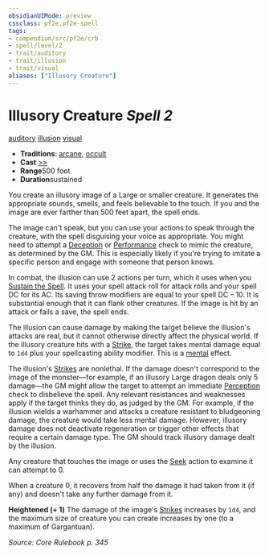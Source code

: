 ```yaml
---
obsidianUIMode: preview
cssclass: pf2e,pf2e-spell
tags:
- compendium/src/pf2e/crb
- spell/level/2
- trait/auditory
- trait/illusion
- trait/visual
aliases: ["Illusory Creature"]
---
```

# Illusory Creature *Spell 2*   
[auditory](../../rules/traits/auditory.md)  [illusion](../../rules/traits/illusion.md)  [visual](../../rules/traits/visual.md)  

- **Traditions**: [arcane](../../rules/traits/arcane.md), [occult](../../rules/traits/occult.md)
- **Cast** [>>](../../rules/core-rulebook/chapter-9-playing-the-game.md#Actions "Two-Action") 
- **Range**500 foot
- **Duration**sustained

You create an illusory image of a Large or smaller creature. It generates the appropriate sounds, smells, and feels believable to the touch. If you and the image are ever farther than 500 feet apart, the spell ends.

The image can't speak, but you can use your actions to speak through the creature, with the spell disguising your voice as appropriate. You might need to attempt a [Deception](../skills.md#Deception) or [Performance](../skills.md#Performance) check to mimic the creature, as determined by the GM. This is especially likely if you're trying to imitate a specific person and engage with someone that person knows.

In combat, the illusion can use 2 actions per turn, which it uses when you [Sustain the Spell](../../rules/actions/sustain-a-spell.md). It uses your spell attack roll for attack rolls and your spell DC for its AC. Its saving throw modifiers are equal to your spell DC – 10. It is substantial enough that it can flank other creatures. If the image is hit by an attack or fails a save, the spell ends.

The illusion can cause damage by making the target believe the illusion's attacks are real, but it cannot otherwise directly affect the physical world. If the illusory creature hits with a [Strike](../../rules/actions/strike.md), the target takes mental damage equal to `1d4` plus your spellcasting ability modifier. This is a [mental](../../rules/traits/mental.md) effect.

The illusion's [Strikes](../../rules/actions/strike.md) are nonlethal. If the damage doesn't correspond to the image of the monster—for example, if an illusory Large dragon deals only 5 damage—the GM might allow the target to attempt an immediate [Perception](../skills.md#Perception) check to disbelieve the spell. Any relevant resistances and weaknesses apply if the target thinks they do, as judged by the GM. For example, if the illusion wields a warhammer and attacks a creature resistant to bludgeoning damage, the creature would take less mental damage. However, illusory damage does not deactivate regeneration or trigger other effects that require a certain damage type. The GM should track illusory damage dealt by the illusion.

Any creature that touches the image or uses the [Seek](../../rules/actions/seek.md) action to examine it can attempt to 0.

When a creature 0, it recovers from half the damage it had taken from it (if any) and doesn't take any further damage from it.

**Heightened (+ 1)** The damage of the image's [Strikes](../../rules/actions/strike.md) increases by `1d4`, and the maximum size of creature you can create increases by one (to a maximum of Gargantuan).

*Source: Core Rulebook p. 345*